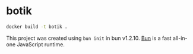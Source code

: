 # botik

```bash
docker build -t botik .
```

This project was created using `bun init` in bun v1.2.10. [Bun](https://bun.sh) is a fast all-in-one JavaScript runtime.
